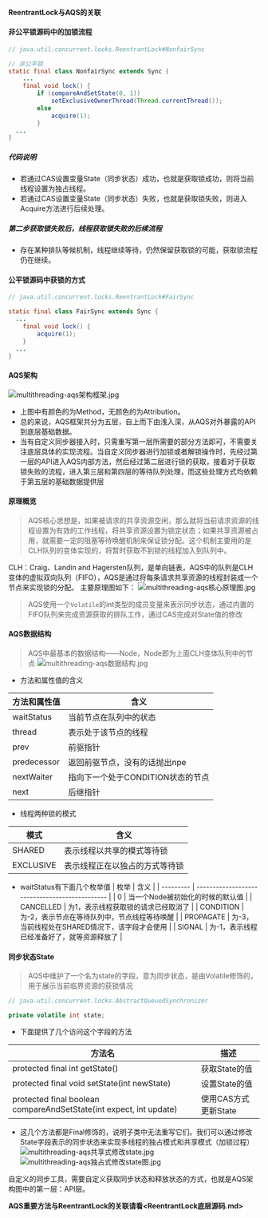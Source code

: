 #### ReentrantLock与AQS的关联   

#### 非公平锁源码中的加锁流程
```java
// java.util.concurrent.locks.ReentrantLock#NonfairSync

// 非公平锁
static final class NonfairSync extends Sync {
	...
	final void lock() {
		if (compareAndSetState(0, 1))
			setExclusiveOwnerThread(Thread.currentThread());
		else
			acquire(1);
		}
  ...
}
```
##### 代码说明
* 若通过CAS设置变量State（同步状态）成功，也就是获取锁成功，则将当前线程设置为独占线程。
* 若通过CAS设置变量State（同步状态）失败，也就是获取锁失败，则进入Acquire方法进行后续处理。

##### 第二步获取锁失败后，线程获取锁失败的后续流程
* 存在某种排队等候机制，线程继续等待，仍然保留获取锁的可能，获取锁流程仍在继续。

#### 公平锁源码中获锁的方式
```java
// java.util.concurrent.locks.ReentrantLock#FairSync

static final class FairSync extends Sync {
  ...  
	final void lock() {
		acquire(1);
	}
  ...
}
```
#### AQS架构
![multithreading-aqs架构框架.jpg](../resource/multithreading/multithreading-aqs架构框架.jpg)
* 上图中有颜色的为Method，无颜色的为Attribution。
* 总的来说，AQS框架共分为五层，自上而下由浅入深，从AQS对外暴露的API到底层基础数据。
* 当有自定义同步器接入时，只需重写第一层所需要的部分方法即可，不需要关注底层具体的实现流程。当自定义同步器进行加锁或者解锁操作时，先经过第一层的API进入AQS内部方法，然后经过第二层进行锁的获取，接着对于获取锁失败的流程，进入第三层和第四层的等待队列处理，而这些处理方式均依赖于第五层的基础数据提供层

#### 原理概览
> AQS核心思想是，如果被请求的共享资源空闲，那么就将当前请求资源的线程设置为有效的工作线程，将共享资源设置为锁定状态；如果共享资源被占用，就需要一定的阻塞等待唤醒机制来保证锁分配。这个机制主要用的是CLH队列的变体实现的，将暂时获取不到锁的线程加入到队列中。

CLH：Craig、Landin and Hagersten队列，是单向链表，AQS中的队列是CLH变体的虚拟双向队列（FIFO），AQS是通过将每条请求共享资源的线程封装成一个节点来实现锁的分配。
主要原理图如下：
![multithreading-aqs核心原理图.jpg](../resource/multithreading/multithreading-aqs核心原理图.jpg)
> AQS使用一个`Volatile`的int类型的成员变量来表示同步状态，通过内置的FIFO队列来完成资源获取的排队工作，通过CAS完成对State值的修改

#### AQS数据结构
> AQS中最基本的数据结构——Node，Node即为上面CLH变体队列中的节点
![multithreading-aqs数据结构.jpg](../resource/multithreading/multithreading-aqs数据结构.jpg)
* 方法和属性值的含义

| 方法和属性值 | 含义                              |
| ------------ | --------------------------------- |
| waitStatus   | 当前节点在队列中的状态            |
| thread       | 表示处于该节点的线程              |
| prev         | 前驱指针                          |
| predecessor  | 返回前驱节点，没有的话抛出npe     |
| nextWaiter   | 指向下一个处于CONDITION状态的节点 |
| next         | 后继指针                          |

* 线程两种锁的模式

| 模式      | 含义                           |
| --------- | ------------------------------ |
| SHARED    | 表示线程以共享的模式等待锁     |
| EXCLUSIVE | 表示线程正在以独占的方式等待锁 |

* waitStatus有下面几个枚举值
| 枚举      | 含义                                           |
| --------- | ---------------------------------------------- |
| 0         | 当一个Node被初始化的时候的默认值               |
| CANCELLED | 为1，表示线程获取锁的请求已经取消了            |
| CONDITION | 为-2，表示节点在等待队列中，节点线程等待唤醒   |
| PROPAGATE | 为-3，当前线程处在SHARED情况下，该字段才会使用 |
| SIGNAL    | 为-1，表示线程已经准备好了，就等资源释放了     |

#### 同步状态State
> AQS中维护了一个名为state的字段，意为同步状态，是由Volatile修饰的，用于展示当前临界资源的获锁情况
```java
// java.util.concurrent.locks.AbstractQueuedSynchronizer

private volatile int state;
```
* 下面提供了几个访问这个字段的方法

| 方法名                                                       | 描述                 |
| ------------------------------------------------------------ | -------------------- |
| protected final int getState()                               | 获取State的值        |
| protected final void setState(int newState)                  | 设置State的值        |
| protected final boolean compareAndSetState(int expect, int update) | 使用CAS方式更新State |

* 这几个方法都是Final修饰的，说明子类中无法重写它们。我们可以通过修改State字段表示的同步状态来实现多线程的独占模式和共享模式（加锁过程）
![multithreading-aqs共享式修改state.jpg](../resource/multithreading/multithreading-aqs共享式修改state.jpg)
![multithreading-aqs独占式修改state图.jpg](../resource/multithreading/multithreading-aqs独占式修改state图.jpg)

自定义的同步工具，需要自定义获取同步状态和释放状态的方式，也就是AQS架构图中的第一层：API层。

**AQS重要方法与ReentrantLock的关联请看<ReentrantLock底层源码.md>**